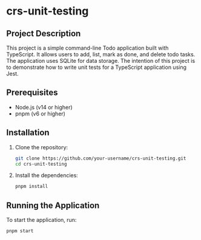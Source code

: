 # crs-unit-testing

## Project Description
This project is a simple command-line Todo application built with TypeScript. It allows users to add, list, mark as done, and delete todo tasks. The application uses SQLite for data storage.
The intention of this project is to demonstrate how to write unit tests for a TypeScript application using Jest.

## Prerequisites
- Node.js (v14 or higher)
- pnpm (v6 or higher)

## Installation
1. Clone the repository:
    ```sh
    git clone https://github.com/your-username/crs-unit-testing.git
    cd crs-unit-testing
    ```

2. Install the dependencies:
    ```sh
    pnpm install
    ```

## Running the Application
To start the application, run:
```sh
pnpm start